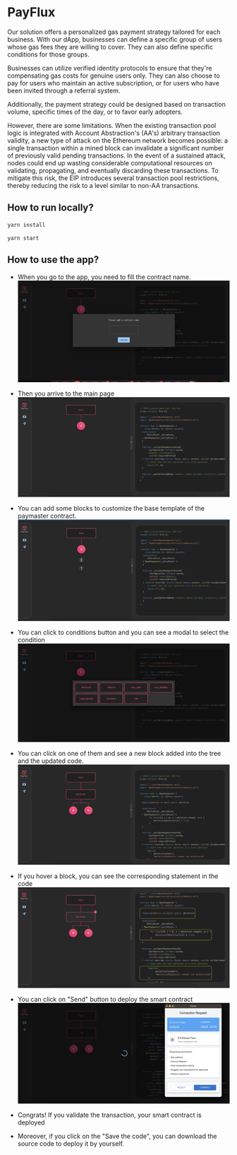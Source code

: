 # PayFlux

Our solution offers a personalized gas payment strategy tailored for each business. With our dApp, businesses can define a specific group of users whose gas fees they are willing to cover. They can also define specific conditions for those groups.

Businesses can utilize verified identity protocols to ensure that they're compensating gas costs for genuine users only. They can also choose to pay for users who maintain an active subscription, or for users who have been invited through a referral system.

Additionally, the payment strategy could be designed based on transaction volume, specific times of the day, or to favor early adopters.

However, there are some limitations. When the existing transaction pool logic is integrated with Account Abstraction's (AA's) arbitrary transaction validity, a new type of attack on the Ethereum network becomes possible: a single transaction within a mined block can invalidate a significant number of previously valid pending transactions. In the event of a sustained attack, nodes could end up wasting considerable computational resources on validating, propagating, and eventually discarding these transactions. To mitigate this risk, the EIP introduces several transaction pool restrictions, thereby reducing the risk to a level similar to non-AA transactions.

## How to run locally?

```
yarn install
```

```
yarn start
```

## How to use the app?

- When you go to the app, you need to fill the contract name.
![Fill contract name](./images/fill-contract-name.png)

- Then you arrive to the main page
![Main page](./images/home-page.png)

- You can add some blocks to customize the base template of the paymaster contract.
![Home page hover btn](./images/home-page-btn.png)

- You can click to conditions button and you can see a modal to select the condition
![Main page](./images/conditions.png)

- You can click on one of them and see a new block added into the tree and the updated code. 
![Main page](./images/home-page-final.png)

- If you hover a block, you can see the corresponding statement in the code
![Main page](./images/home-page-code-hover.png)

- You can click on "Send" button to deploy the smart contract
![Main page](./images/validate-tx.png)

- Congrats! If you validate the transaction, your smart contract is deployed

- Moreover, if you click on the "Save the code", you can download the source code to deploy it by yourself.